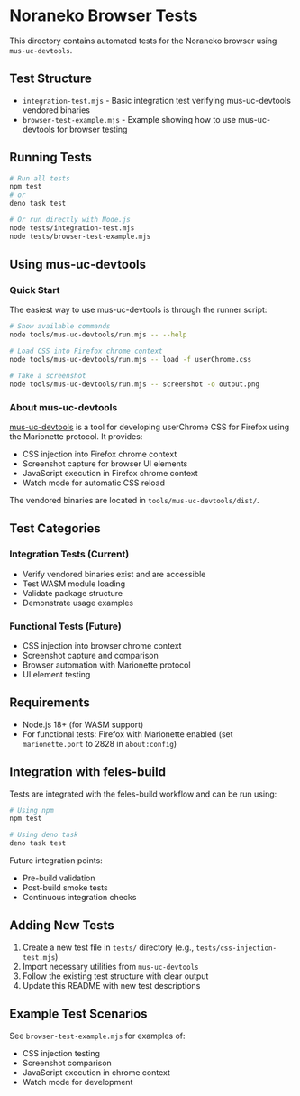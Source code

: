 # Noraneko Browser Tests

This directory contains automated tests for the Noraneko browser using `mus-uc-devtools`.

## Test Structure

- `integration-test.mjs` - Basic integration test verifying mus-uc-devtools vendored binaries
- `browser-test-example.mjs` - Example showing how to use mus-uc-devtools for browser testing

## Running Tests

```bash
# Run all tests
npm test
# or
deno task test

# Or run directly with Node.js
node tests/integration-test.mjs
node tests/browser-test-example.mjs
```

## Using mus-uc-devtools

### Quick Start

The easiest way to use mus-uc-devtools is through the runner script:

```bash
# Show available commands
node tools/mus-uc-devtools/run.mjs -- --help

# Load CSS into Firefox chrome context
node tools/mus-uc-devtools/run.mjs -- load -f userChrome.css

# Take a screenshot
node tools/mus-uc-devtools/run.mjs -- screenshot -o output.png
```

### About mus-uc-devtools

[mus-uc-devtools](https://github.com/f3liz-dev/mus-uc-devtools) is a tool for developing userChrome CSS for Firefox using the Marionette protocol. It provides:

- CSS injection into Firefox chrome context
- Screenshot capture for browser UI elements
- JavaScript execution in Firefox chrome context
- Watch mode for automatic CSS reload

The vendored binaries are located in `tools/mus-uc-devtools/dist/`.

## Test Categories

### Integration Tests (Current)
- Verify vendored binaries exist and are accessible
- Test WASM module loading
- Validate package structure
- Demonstrate usage examples

### Functional Tests (Future)
- CSS injection into browser chrome context
- Screenshot capture and comparison
- Browser automation with Marionette protocol
- UI element testing

## Requirements

- Node.js 18+ (for WASM support)
- For functional tests: Firefox with Marionette enabled (set `marionette.port` to 2828 in `about:config`)

## Integration with feles-build

Tests are integrated with the feles-build workflow and can be run using:

```bash
# Using npm
npm test

# Using deno task
deno task test
```

Future integration points:
- Pre-build validation
- Post-build smoke tests
- Continuous integration checks

## Adding New Tests

1. Create a new test file in `tests/` directory (e.g., `tests/css-injection-test.mjs`)
2. Import necessary utilities from `mus-uc-devtools`
3. Follow the existing test structure with clear output
4. Update this README with new test descriptions

## Example Test Scenarios

See `browser-test-example.mjs` for examples of:
- CSS injection testing
- Screenshot comparison
- JavaScript execution in chrome context
- Watch mode for development
